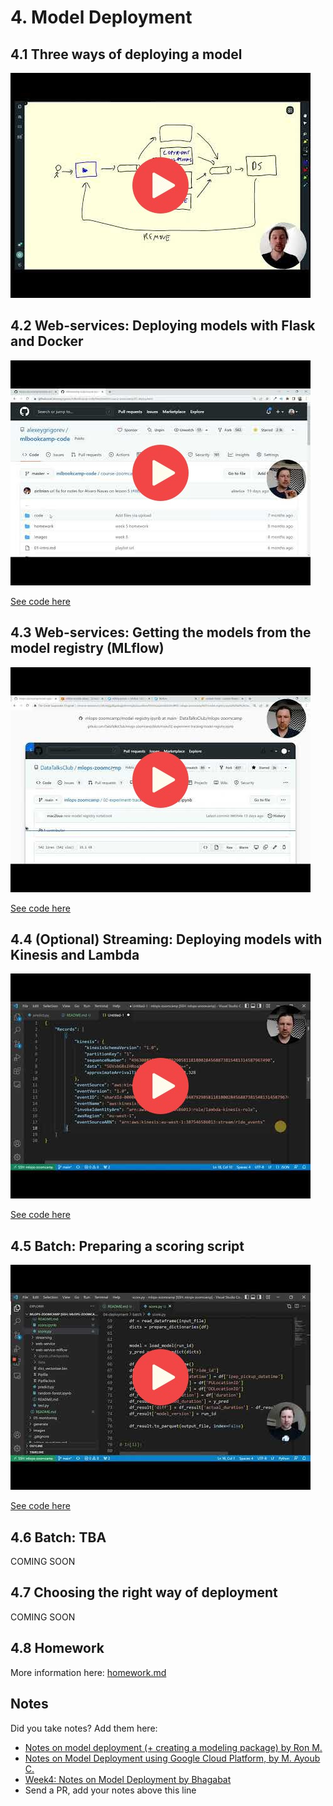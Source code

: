 # 4. Model Deployment

## 4.1 Three ways of deploying a model

<a href="https://www.youtube.com/watch?v=JMGe4yIoBRA&list=PL3MmuxUbc_hIUISrluw_A7wDSmfOhErJK">
  <img src="images/thumbnail-4-01.jpg">
</a>



## 4.2 Web-services: Deploying models with Flask and Docker

<a href="https://www.youtube.com/watch?v=D7wfMAdgdF8&list=PL3MmuxUbc_hIUISrluw_A7wDSmfOhErJK">
  <img src="images/thumbnail-4-02.jpg">
</a>


[See code here](web-service/)


## 4.3 Web-services: Getting the models from the model registry (MLflow)

<a href="https://www.youtube.com/watch?v=aewOpHSCkqI&list=PL3MmuxUbc_hIUISrluw_A7wDSmfOhErJK">
  <img src="images/thumbnail-4-03.jpg">
</a>


[See code here](web-service-mlflow/)


## 4.4 (Optional) Streaming: Deploying models with Kinesis and Lambda 

<a href="https://www.youtube.com/watch?v=TCqr9HNcrsI&list=PL3MmuxUbc_hIUISrluw_A7wDSmfOhErJK">
  <img src="images/thumbnail-4-04.jpg">
</a>


[See code here](streaming/)


## 4.5 Batch: Preparing a scoring script

<a href="https://www.youtube.com/watch?v=18Lbaaeigek&list=PL3MmuxUbc_hIUISrluw_A7wDSmfOhErJK">
  <img src="images/thumbnail-4-05.jpg">
</a>


[See code here](batch/)


## 4.6 Batch: TBA

COMING SOON


## 4.7 Choosing the right way of deployment

COMING SOON


## 4.8 Homework

More information here: [homework.md](homework.md)


## Notes

Did you take notes? Add them here:

* [Notes on model deployment (+ creating a modeling package) by Ron M.](https://particle1331.github.io/inefficient-networks/notebooks/mlops/04-deployment/notes.html)
* [Notes on Model Deployment using Google Cloud Platform, by M. Ayoub C.](https://gist.github.com/Qfl3x/de2a9b98a370749a4b17a4c94ef46185)
* [Week4: Notes on Model Deployment by Bhagabat](https://github.com/BPrasad123/MLOps_Zoomcamp/tree/main/Week4)
* Send a PR, add your notes above this line
